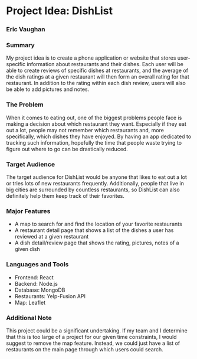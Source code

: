 # Project Idea: DishList
### Eric Vaughan

### Summary

My project idea is to create a phone application or website that stores user-specific information about restaurants and their dishes. Each user will be able to create reviews of specific dishes at restaurants, and the average of the dish ratings at a given restaurant will then form an overall rating for that restaurant. In addition to the rating within each dish review, users will also be able to add pictures and notes.

### The Problem

When it comes to eating out, one of the biggest problems people face is making a decision about which restaurant they want. Especially if they eat out a lot, people may not remember which restaurants and, more specifically, which dishes they have enjoyed. By having an app dedicated to tracking such information, hopefully the time that people waste trying to figure out where to go can be drastically reduced.

### Target Audience

The target audience for DishList would be anyone that likes to eat out a lot or tries lots of new restaurants frequently. Additionally, people that live in big cities are surrounded by countless restaurants, so DishList can also definitely help them keep track of their favorites.

### Major Features

- A map to search for and find the location of your favorite restaurants
- A restaurant detail page that shows a list of the dishes a user has reviewed at a given restaurant
- A dish detail/review page that shows the rating, pictures, notes of a given dish

### Languages and Tools

- Frontend: React
- Backend: Node.js
- Database: MongoDB
- Restaurants: Yelp-Fusion API
- Map: Leaflet

### Additional Note

This project could be a significant undertaking. If my team and I determine that this is too large of a project for our given time constraints, I would suggest to remove the map feature. Instead, we could just have a list of restaurants on the main page through which users could search.

